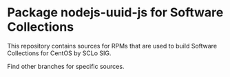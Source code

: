# Package nodejs-uuid-js for Software Collections

This repository contains sources for RPMs that are used
to build Software Collections for CentOS by SCLo SIG.

Find other branches for specific sources.

